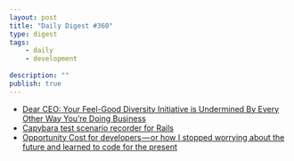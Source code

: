 ```yaml
---
layout: post
title: "Daily Digest #360"
type: digest
tags: 
    - daily
    - development
    
description: ""
publish: true
---
```


- [Dear CEO: Your Feel-Good Diversity Initiative is Undermined By Every Other Way You’re Doing Business](http://www.pregamemagazine.com/dear-ceo-your-feel-good-diversity-initiative-is-undermined-by-every-other-way-youre-doing-business/)
- [Capybara test scenario recorder for Rails](https://github.com/amatsuda/heavens_door)
- [Opportunity Cost for developers — or how I stopped worrying about the future and learned to code for the present](https://medium.com/capgemini-dynamics-365-team/opportunity-cost-for-developers-a02aa3dc1035)
